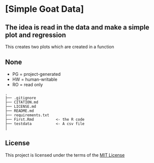 # [Simple Goat Data]

## The idea is read in the data and make a simple plot and regression

This creates two plots which are created in a function

## None
- PG = project-generated
- HW = human-writable
- RO = read only
```
.
├── .gitignore
├── CITATION.md
├── LICENSE.md
├── README.md
├── requirements.txt
├── First.Rmd          <- the R code
├── testdata           <- A csv file
│   

```


## License

This project is licensed under the terms of the [MIT License](/LICENSE.md)
